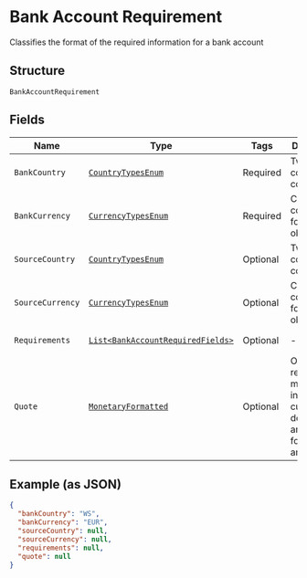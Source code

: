 
# Bank Account Requirement

Classifies the format of the required information for a bank account

## Structure

`BankAccountRequirement`

## Fields

| Name | Type | Tags | Description | Getter | Setter |
|  --- | --- | --- | --- | --- | --- |
| `BankCountry` | [`CountryTypesEnum`](../../doc/models/country-types-enum.md) | Required | Two-digit country code types | CountryTypesEnum getBankCountry() | setBankCountry(CountryTypesEnum bankCountry) |
| `BankCurrency` | [`CurrencyTypesEnum`](../../doc/models/currency-types-enum.md) | Required | Currency code type for the object | CurrencyTypesEnum getBankCurrency() | setBankCurrency(CurrencyTypesEnum bankCurrency) |
| `SourceCountry` | [`CountryTypesEnum`](../../doc/models/country-types-enum.md) | Optional | Two-digit country code types | CountryTypesEnum getSourceCountry() | setSourceCountry(CountryTypesEnum sourceCountry) |
| `SourceCurrency` | [`CurrencyTypesEnum`](../../doc/models/currency-types-enum.md) | Optional | Currency code type for the object | CurrencyTypesEnum getSourceCurrency() | setSourceCurrency(CurrencyTypesEnum sourceCurrency) |
| `Requirements` | [`List<BankAccountRequiredFields>`](../../doc/models/bank-account-required-fields.md) | Optional | - | List<BankAccountRequiredFields> getRequirements() | setRequirements(List<BankAccountRequiredFields> requirements) |
| `Quote` | [`MonetaryFormatted`](../../doc/models/monetary-formatted.md) | Optional | Object representing monies, including currency, decimal, and formatted amounts | MonetaryFormatted getQuote() | setQuote(MonetaryFormatted quote) |

## Example (as JSON)

```json
{
  "bankCountry": "WS",
  "bankCurrency": "EUR",
  "sourceCountry": null,
  "sourceCurrency": null,
  "requirements": null,
  "quote": null
}
```

